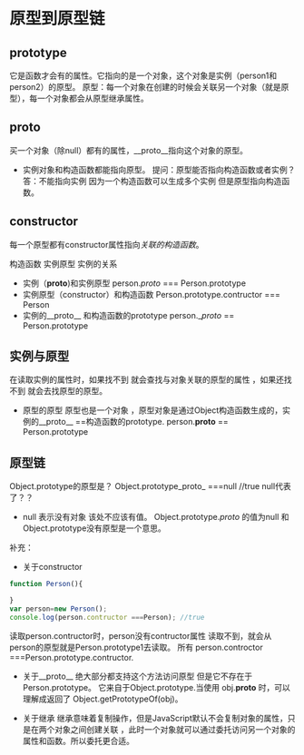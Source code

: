 # 原型到原型链

## prototype
它是函数才会有的属性。它指向的是一个对象，这个对象是实例（person1和person2）的原型。
原型：每一个对象在创建的时候会关联另一个对象（就是原型），每一个对象都会从原型继承属性。

## __proto__
买一个对象（除null）都有的属性，__proto__指向这个对象的原型。

* 实例对象和构造函数都能指向原型。
提问：原型能否指向构造函数或者实例？
答：不能指向实例 因为一个构造函数可以生成多个实例 但是原型指向构造函数。
## constructor
每一个原型都有constructor属性指向*关联的构造函数*。

构造函数 实例原型 实例的关系
- 实例（__proto__)和实例原型  person._proto_ === Person.prototype
- 实例原型（constructor）和构造函数  Person.prototype.contructor  === Person
- 实例的__proto__ 和构造函数的prototype person.__proto_ == Person.prototype

## 实例与原型
在读取实例的属性时，如果找不到 就会查找与对象关联的原型的属性 ，如果还找不到 就会去找原型的原型。
- 原型的原型
原型也是一个对象 ，原型对象是通过Object构造函数生成的，实例的__proto__ ==构造函数的prototype.
person.__proto__ == Person.prototype

## 原型链
Object.prototype的原型是？
Object.prototype_proto_ ===null //true
null代表了？？
* null 表示没有对象 该处不应该有值。
Object.prototype._proto_ 的值为null 和Object.prototype没有原型是一个意思。

补充：
- 关于constructor
```js
function Person(){

}
var person=new Person();
console.log(person.contructor ===Person); //true
```
读取person.contructor时，person没有contructor属性 读取不到，就会从person的原型就是Person.prototype1去读取。
所有 person.controctor ===Person.prototype.contructor.

- 关于__proto__
绝大部分都支持这个方法访问原型 但是它不存在于Person.prototype。
它来自于Object.prototype.当使用 obj.__proto__ 时，可以理解成返回了 Object.getPrototypeOf(obj)。

- 关于继承
继承意味着复制操作，但是JavaScript默认不会复制对象的属性，只是在两个对象之间创建关联 ，此时一个对象就可以通过委托访问另一个对象的属性和函数。所以委托更合适。
